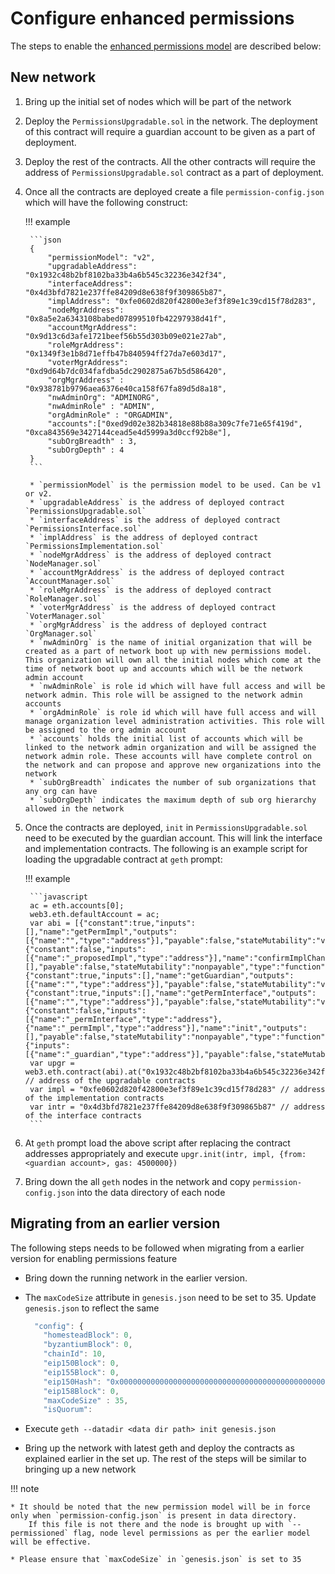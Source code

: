 # Configure enhanced permissions

The steps to enable the [enhanced permissions model](../../Concepts/Permissioning/Enhanced/EnhancedPermissionsOverview.md)
are described below:

## New network

1. Bring up the initial set of nodes which will be part of the network
1. Deploy the `PermissionsUpgradable.sol` in the network. The deployment of this contract will require a guardian account to be given as a part of deployment.
1. Deploy the rest of the contracts. All the other contracts will require the address of `PermissionsUpgradable.sol` contract as a part of deployment.
1. Once all the contracts are deployed create a file `permission-config.json` which will have the following construct:

    !!! example

        ```json
        {
            "permissionModel": "v2",
            "upgradableAddress": "0x1932c48b2bf8102ba33b4a6b545c32236e342f34",
            "interfaceAddress": "0x4d3bfd7821e237ffe84209d8e638f9f309865b87",
            "implAddress": "0xfe0602d820f42800e3ef3f89e1c39cd15f78d283",
            "nodeMgrAddress": "0x8a5e2a6343108babed07899510fb42297938d41f",
            "accountMgrAddress": "0x9d13c6d3afe1721beef56b55d303b09e021e27ab",
            "roleMgrAddress": "0x1349f3e1b8d71effb47b840594ff27da7e603d17",
            "voterMgrAddress": "0xd9d64b7dc034fafdba5dc2902875a67b5d586420",
            "orgMgrAddress" : "0x938781b9796aea6376e40ca158f67fa89d5d8a18",
            "nwAdminOrg": "ADMINORG",
            "nwAdminRole" : "ADMIN",
            "orgAdminRole" : "ORGADMIN",
            "accounts":["0xed9d02e382b34818e88b88a309c7fe71e65f419d", "0xca843569e3427144cead5e4d5999a3d0ccf92b8e"],
            "subOrgBreadth" : 3,
            "subOrgDepth" : 4
        }
        ```

        * `permissionModel` is the permission model to be used. Can be v1 or v2.
        * `upgradableAddress` is the address of deployed contract `PermissionsUpgradable.sol`
        * `interfaceAddress` is the address of deployed contract `PermissionsInterface.sol`
        * `implAddress` is the address of deployed contract `PermissionsImplementation.sol`
        * `nodeMgrAddress` is the address of deployed contract `NodeManager.sol`
        * `accountMgrAddress` is the address of deployed contract `AccountManager.sol`
        * `roleMgrAddress` is the address of deployed contract `RoleManager.sol`
        * `voterMgrAddress` is the address of deployed contract `VoterManager.sol`
        * `orgMgrAddress` is the address of deployed contract `OrgManager.sol`
        * `nwAdminOrg` is the name of initial organization that will be created as a part of network boot up with new permissions model. This organization will own all the initial nodes which come at the time of network boot up and accounts which will be the network admin account
        * `nwAdminRole` is role id which will have full access and will be network admin. This role will be assigned to the network admin accounts
        * `orgAdminRole` is role id which will have full access and will manage organization level administration activities. This role will be assigned to the org admin account
        * `accounts` holds the initial list of accounts which will be linked to the network admin organization and will be assigned the network admin role. These accounts will have complete control on the network and can propose and approve new organizations into the network
        * `subOrgBreadth` indicates the number of sub organizations that any org can have
        * `subOrgDepth` indicates the maximum depth of sub org hierarchy allowed in the network

1. Once the contracts are deployed, `init` in `PermissionsUpgradable.sol` need to be executed by the guardian account. This will link the interface and implementation contracts.
    The following is an example script for loading the upgradable contract at `geth` prompt:

    !!! example

        ```javascript
        ac = eth.accounts[0];
        web3.eth.defaultAccount = ac;
        var abi = [{"constant":true,"inputs":[],"name":"getPermImpl","outputs":[{"name":"","type":"address"}],"payable":false,"stateMutability":"view","type":"function"},{"constant":false,"inputs":[{"name":"_proposedImpl","type":"address"}],"name":"confirmImplChange","outputs":[],"payable":false,"stateMutability":"nonpayable","type":"function"},{"constant":true,"inputs":[],"name":"getGuardian","outputs":[{"name":"","type":"address"}],"payable":false,"stateMutability":"view","type":"function"},{"constant":true,"inputs":[],"name":"getPermInterface","outputs":[{"name":"","type":"address"}],"payable":false,"stateMutability":"view","type":"function"},{"constant":false,"inputs":[{"name":"_permInterface","type":"address"},{"name":"_permImpl","type":"address"}],"name":"init","outputs":[],"payable":false,"stateMutability":"nonpayable","type":"function"},{"inputs":[{"name":"_guardian","type":"address"}],"payable":false,"stateMutability":"nonpayable","type":"constructor"}];
        var upgr = web3.eth.contract(abi).at("0x1932c48b2bf8102ba33b4a6b545c32236e342f34"); // address of the upgradable contracts
        var impl = "0xfe0602d820f42800e3ef3f89e1c39cd15f78d283" // address of the implementation contracts
        var intr = "0x4d3bfd7821e237ffe84209d8e638f9f309865b87" // address of the interface contracts
        ```

1. At `geth` prompt load the above script after replacing the contract addresses appropriately and execute `upgr.init(intr, impl, {from: <guardian account>, gas: 4500000})`
1. Bring down the all `geth` nodes in the network and copy `permission-config.json` into the data directory of each node

## Migrating from an earlier version

The following steps needs to be followed when migrating from a earlier version for enabling permissions feature

* Bring down the running network in the earlier version.
* The `maxCodeSize` attribute in `genesis.json` need to be set to 35. Update `genesis.json` to reflect the same

    ```javascript
      "config": {
        "homesteadBlock": 0,
        "byzantiumBlock": 0,
        "chainId": 10,
        "eip150Block": 0,
        "eip155Block": 0,
        "eip150Hash": "0x0000000000000000000000000000000000000000000000000000000000000000",
        "eip158Block": 0,
        "maxCodeSize" : 35,
        "isQuorum":
    ```

* Execute `geth --datadir <data dir path> init genesis.json`
* Bring up the network with latest geth and deploy the contracts as explained earlier in the set up. The rest of the steps will be similar to bringing up a new network

!!! note

    * It should be noted that the new permission model will be in force only when `permission-config.json` is present in data directory.
        If this file is not there and the node is brought up with `--permissioned` flag, node level permissions as per the earlier model will be effective.

    * Please ensure that `maxCodeSize` in `genesis.json` is set to 35
